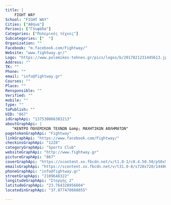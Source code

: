 ```yaml
---
title: |
    FIGHT WAY
School: "FIGHT WAY"
Cities: ["Αθήνα"]
Perioxi: ["Γλυφάδα"]
Categories: ["Πολεμικές τέχνες"]
Subcategories: ["  "]
Organization: ""
Facebook: "m.facebook.com/Fightway/"
Website: "www.fightway.gr/"
Logo: "https://www.polemikes-tehnes.gr/pics/logos/b/2017821231445613.jpg"
Address: ""
TK: ""
Phone: ""
email: "info@fightway.gr"
Courses: ""
Place: ""
Rensponsible: ""
Verified: ""
mobile: ""
type: ""
toPublish: ""
UID: "867"
idGraphApi: "137530866383213"
aboutGraphApi: | 
   "ΚΕΝΤΡΟ ΠΟΛΕΜΙΚΩΝ ΤΕΧΝΩΝ &amp; ΜΑΧΗΤΙΚΩΝ ΑΘΛΗΜΑΤΩΝ"
pagetokenGraphApi: "Fightway"
linkGraphApi: "https://www.facebook.com/Fightway/"
checkinsGraphApi: "1228"
categoryGraphApi: "Sports Club"
websiteGraphApi: "http://www.fightway.gr"
pictureGraphApi: "867"
coverGraphApi: "https://scontent.xx.fbcdn.net/v/t1.0-1/c0.4.50.50/p50x50/181179_145602348909398_1861187865_n.jpg?oh=0bf74ac598083f26d4a5b693db3f337d&amp;oe=5B01294E"
emailsGraphApi: "https://scontent.xx.fbcdn.net/v/t31.0-8/s720x720/14480476_874505219352437_3279981101735212526_o.jpg?oh=6770c1e3260409033e91853232c279e7&amp;oe=5B3B6919"
phoneGraphApi: "info@fightway.gr"
streetGraphApi: "2109646322"
longitudeGraphApi: "Στοργής 2"
latitudeGraphApi: "23.764328956604"
locatedinGraphApi: "37.877478688855"

---
```




